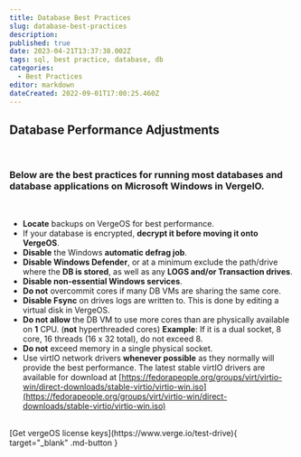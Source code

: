 ```yaml
---
title: Database Best Practices
slug: database-best-practices
description: 
published: true
date: 2023-04-21T13:37:38.002Z
tags: sql, best practice, database, db
categories:
  - Best Practices
editor: markdown
dateCreated: 2022-09-01T17:00:25.460Z
---
```


## Database Performance Adjustments
<br>

### Below are the best practices for running most databases and database applications on Microsoft Windows in VergeIO.
<br>

- **Locate** backups on VergeOS for best performance.
- If your database is encrypted, **decrypt it before moving it onto VergeOS**.
- **Disable** the Windows **automatic defrag job**.
- **Disable Windows Defender**, or at a minimum exclude the path/drive where the **DB is stored**, as well as any **LOGS and/or Transaction drives**.
- **Disable non-essential Windows services**.
- **Do not** overcommit cores if many DB VMs are sharing the same core.
- **Disable Fsync** on drives logs are written to. This is done by editing a virtual disk in VergeOS.
- **Do not allow** the DB VM to use more cores than are physically available on **1** CPU. (**not** hyperthreaded cores) 
   **Example**: If it is a dual socket, 8 core, 16 threads (16 x 32 total), do not exceed 8.
- **Do not** exceed memory in a single physical socket.
- Use virtIO network drivers **whenever possible** as they normally will provide the best performance. The latest stable virtIO drivers are available for download at [https://fedorapeople.org/groups/virt/virtio-win/direct-downloads/stable-virtio/virtio-win.iso](https://fedorapeople.org/groups/virt/virtio-win/direct-downloads/stable-virtio/virtio-win.iso)

<br>
[Get vergeOS license keys](https://www.verge.io/test-drive){ target="_blank" .md-button }